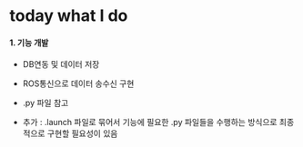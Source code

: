 # today what I do

#### 1. 기능 개발

- DB연동 및 데이터 저장

- ROS통신으로 데이터 송수신 구현

- .py 파일 참고

- 추가 : .launch 파일로 묶어서 기능에 필요한 .py 파일들을 수행하는 방식으로 최종적으로 구현할 필요성이 있음
